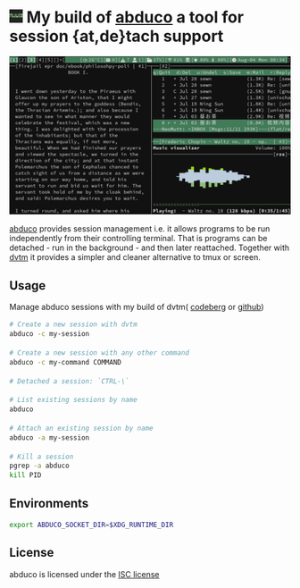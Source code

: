 # <img src="./misc/abduco-repo.png" width="24"/> My build of [abduco](https://github.com/martanne/abduco) a tool for session {at,de}tach support
![](./misc/screenshot.png)

[abduco](https://www.brain-dump.org/projects/abduco) provides
session management i.e. it allows programs to be run independently
from their controlling terminal. That is programs can be detached -
run in the background - and then later reattached. Together with
[dvtm](https://www.brain-dump.org/projects/dvtm) it provides a
simpler and cleaner alternative to tmux or screen.

## Usage
Manage abduco sessions with my build of dvtm(
[codeberg](https://codeberg.org/unixchad/dvtm) or
[github](https://github.com/gnuunixchad/dvtm))
```sh
# Create a new session with dvtm
abduco -c my-session

# Create a new session with any other command
abduco -c my-command COMMAND

# Detached a session: `CTRL-\`

# List existing sessions by name
abduco

# Attach an existing session by name
abduco -a my-session

# Kill a session
pgrep -a abduco
kill PID
```

## Environments
```sh
export ABDUCO_SOCKET_DIR=$XDG_RUNTIME_DIR
```

## License

abduco is licensed under the [ISC license](https://raw.githubusercontent.com/martanne/abduco/master/LICENSE)
